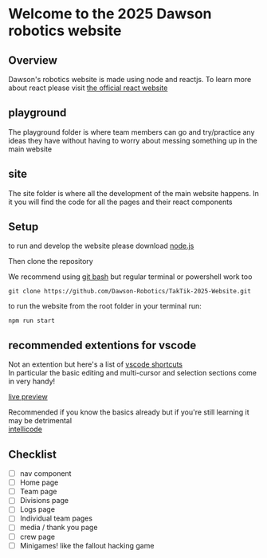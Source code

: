 # Welcome to the 2025 Dawson robotics website

## Overview

Dawson's robotics website is made using node and reactjs. To learn more about react please visit [the official react website](https://react.dev/learn)

## playground

The playground folder is where team members can go and try/practice any ideas they have without having to worry about messing something up in the main website

## site

The site folder is where all the development of the main website happens. In it you will find the code for all the pages and their react components

## Setup

to run and develop the website please download [node.js](https://nodejs.org/en/download/prebuilt-installer)

Then clone the repository

We recommend using [git bash](https://git-scm.com/downloads/win) but regular terminal or powershell work too

`git clone https://github.com/Dawson-Robotics/TakTik-2025-Website.git`

to run the website from the root folder in your terminal run:

`npm run start`

## recommended extentions for vscode

Not an extention but here's a list of [vscode shortcuts](https://code.visualstudio.com/shortcuts/keyboard-shortcuts-windows.pdf)  
In particular the basic editing and multi-cursor and selection sections come in very handy!

[live preview](https://marketplace.visualstudio.com/items?itemName=ms-vscode.live-server)  

Recommended if you know the basics already but if you're still learning it may be detrimental  
[intellicode](https://marketplace.visualstudio.com/items?itemName=VisualStudioExptTeam.intellicode-api-usage-examples)

## Checklist

- [ ] nav component
- [ ] Home page
- [ ] Team page
- [ ] Divisions page
- [ ] Logs page
- [ ] Individual team pages
- [ ] media / thank you page
- [ ] crew page
- [ ] Minigames! like the fallout hacking game
